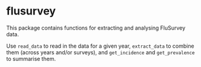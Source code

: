 flusurvey
=========

This package contains functions for extracting and analysing FluSurvey data.

Use `read_data` to read in the data for a given year, `extract_data` to combine them (across years and/or surveys), and `get_incidence` and `get_prevalence` to summarise them.

